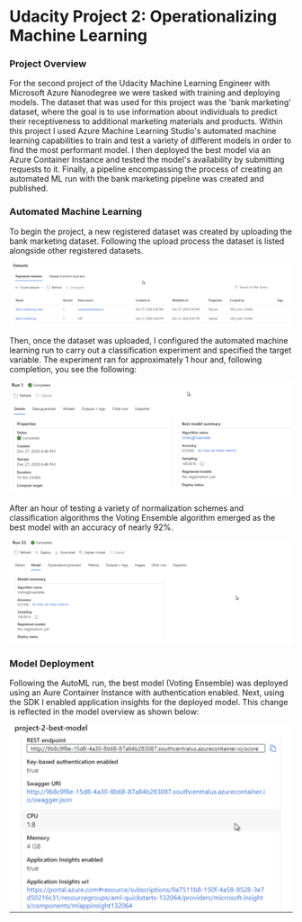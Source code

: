 # Udacity Project 2: Operationalizing Machine Learning

### Project Overview
For the second project of the Udacity Machine Learning Engineer with Microsoft Azure Nanodegree we were tasked with training and deploying models. The dataset that was used for this project was the 'bank marketing' dataset, where the goal is to use information about individuals to predict their receptiveness to additional marketing materials and products. Within this project I used Azure Machine Learning Studio's automated machine learning capabilities to train and test a variety of different models in order to find the most performant model. I then deployed the best model via an Azure Container Instance and tested the model's availability by submitting requests to it. Finally, a pipeline encompassing the process of creating an automated ML run with the bank marketing pipeline was created and published. 

### Automated Machine Learning
To begin the project, a new registered dataset was created by uploading the bank marketing dataset. Following the upload process the dataset is listed alongside other registered datasets.

![Registered dataset](/images/registered-dataset.png)

Then, once the dataset was uploaded, I configured the automated machine learning run to carry out a classification experiment and specified the target variable. The experiment ran for approximately 1 hour and, following completion, you see the following:

![AutoML completed](/images/completed-automl.png)

After an hour of testing a variety of normalization schemes and classification algorithms the Voting Ensemble algorithm emerged as the best model with an accuracy of nearly 92%.

![Best autoML model](/images/best-model.png)

### Model Deployment
Following the AutoML run, the best model (Voting Ensemble) was deployed using an Aure Container Instance with authentication enabled. Next, using the SDK I enabled application insights for the deployed model. This change is reflected in the model overview as shown below:

![Application Insights](/images/app-insights-best-model.png)
